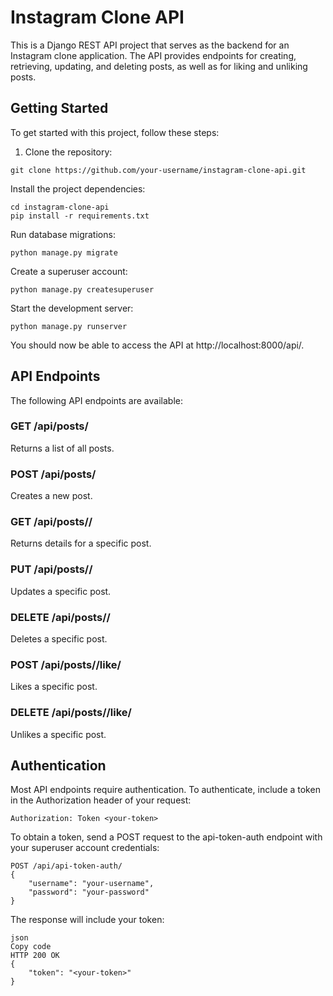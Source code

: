 # Instagram Clone API #

This is a Django REST API project that serves as the backend for an Instagram clone application. The API provides endpoints for creating, retrieving, updating, and deleting posts, as well as for liking and unliking posts.

## Getting Started ##

To get started with this project, follow these steps:

1. Clone the repository:
```
git clone https://github.com/your-username/instagram-clone-api.git 
```
Install the project dependencies:
```
cd instagram-clone-api
pip install -r requirements.txt
```
Run database migrations:
```
python manage.py migrate
```
Create a superuser account:
```
python manage.py createsuperuser
```
Start the development server:
```
python manage.py runserver
```
You should now be able to access the API at http://localhost:8000/api/.

## API Endpoints ##

The following API endpoints are available:

### GET /api/posts/ ###
Returns a list of all posts.

### POST /api/posts/ ###
Creates a new post.

### GET /api/posts/<id>/ ###
Returns details for a specific post.

### PUT /api/posts/<id>/ ###
Updates a specific post.

### DELETE /api/posts/<id>/ ###
Deletes a specific post.

### POST /api/posts/<id>/like/ ###
Likes a specific post.

### DELETE /api/posts/<id>/like/ ###
Unlikes a specific post.

## Authentication ##

Most API endpoints require authentication. To authenticate, include a token in the Authorization header of your request:
```
Authorization: Token <your-token>
```
To obtain a token, send a POST request to the api-token-auth endpoint with your superuser account credentials:
```
POST /api/api-token-auth/
{
    "username": "your-username",
    "password": "your-password"
}
```
The response will include your token:
```
json
Copy code
HTTP 200 OK
{
    "token": "<your-token>"
}
```
